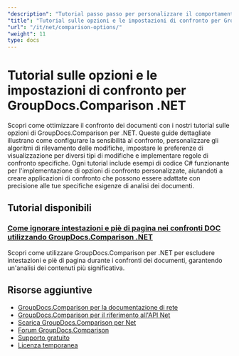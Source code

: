 ```yaml
---
"description": "Tutorial passo passo per personalizzare il comportamento del confronto, la sensibilità e le opzioni di visualizzazione con GroupDocs.Comparison per .NET."
"title": "Tutorial sulle opzioni e le impostazioni di confronto per GroupDocs.Comparison .NET"
"url": "/it/net/comparison-options/"
"weight": 11
type: docs
---
```

# Tutorial sulle opzioni e le impostazioni di confronto per GroupDocs.Comparison .NET

Scopri come ottimizzare il confronto dei documenti con i nostri tutorial sulle opzioni di GroupDocs.Comparison per .NET. Queste guide dettagliate illustrano come configurare la sensibilità al confronto, personalizzare gli algoritmi di rilevamento delle modifiche, impostare le preferenze di visualizzazione per diversi tipi di modifiche e implementare regole di confronto specifiche. Ogni tutorial include esempi di codice C# funzionante per l'implementazione di opzioni di confronto personalizzate, aiutandoti a creare applicazioni di confronto che possono essere adattate con precisione alle tue specifiche esigenze di analisi dei documenti.

## Tutorial disponibili

### [Come ignorare intestazioni e piè di pagina nei confronti DOC utilizzando GroupDocs.Comparison .NET](./groupdocs-comparison-net-ignore-headers-footers/)
Scopri come utilizzare GroupDocs.Comparison per .NET per escludere intestazioni e piè di pagina durante i confronti dei documenti, garantendo un'analisi dei contenuti più significativa.

## Risorse aggiuntive

- [GroupDocs.Comparison per la documentazione di rete](https://docs.groupdocs.com/comparison/net/)
- [GroupDocs.Comparison per il riferimento all'API Net](https://reference.groupdocs.com/comparison/net/)
- [Scarica GroupDocs.Comparison per Net](https://releases.groupdocs.com/comparison/net/)
- [Forum GroupDocs.Comparison](https://forum.groupdocs.com/c/comparison)
- [Supporto gratuito](https://forum.groupdocs.com/)
- [Licenza temporanea](https://purchase.groupdocs.com/temporary-license/)